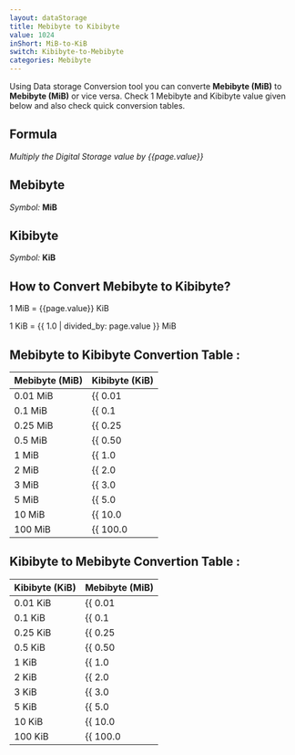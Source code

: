 ```yaml
---
layout: dataStorage
title: Mebibyte to Kibibyte
value: 1024
inShort: MiB-to-KiB
switch: Kibibyte-to-Mebibyte
categories: Mebibyte
---
```


Using Data storage Conversion tool you can converte **Mebibyte (MiB)** to **Mebibyte (MiB)** or vice versa. Check 1 Mebibyte and Kibibyte value given below and also check quick conversion tables.

## Formula
*Multiply the Digital Storage value by {{page.value}}*

## Mebibyte
*Symbol:* **MiB**

## Kibibyte
*Symbol:* **KiB**

## How to Convert Mebibyte to Kibibyte?

1 MiB = {{page.value}} KiB

1 KiB = {{ 1.0 | divided_by: page.value }} MiB


## Mebibyte to Kibibyte Convertion Table :

| Mebibyte (MiB) | Kibibyte (KiB) |
| ---- | ---- |
| 0.01 MiB | {{ 0.01 | times: page.value | round: 12 }} KiB |
| 0.1 MiB | {{ 0.1 | times: page.value | round: 12 }} KiB |
| 0.25 MiB | {{ 0.25 | times: page.value | round: 12 }} KiB |
| 0.5 MiB | {{ 0.50 | times: page.value | round: 12 }} KiB |
| 1 MiB | {{ 1.0 | times: page.value | round: 12 }} KiB |
| 2 MiB | {{ 2.0 | times: page.value | round: 12 }} KiB |
| 3 MiB | {{ 3.0 | times: page.value | round: 12 }} KiB |
| 5 MiB | {{ 5.0 | times: page.value | round: 12 }} KiB |
| 10 MiB | {{ 10.0 | times: page.value | round: 12 }} KiB |
| 100 MiB | {{ 100.0 | times: page.value | round: 12 }} KiB |

## Kibibyte to Mebibyte Convertion Table :

| Kibibyte (KiB) | Mebibyte (MiB) |
| ---- | ---- |
| 0.01 KiB | {{ 0.01 | divided_by: page.value | round: 12 }} MiB |
| 0.1 KiB | {{ 0.1 | divided_by: page.value | round: 12 }} MiB |
| 0.25 KiB | {{ 0.25 | divided_by: page.value | round: 12 }} MiB |
| 0.5 KiB | {{ 0.50 | divided_by: page.value | round: 12 }} MiB |
| 1 KiB | {{ 1.0 | divided_by: page.value | round: 12 }} MiB |
| 2 KiB | {{ 2.0 | divided_by: page.value | round: 12 }} MiB |
| 3 KiB | {{ 3.0 | divided_by: page.value | round: 12 }} MiB |
| 5 KiB | {{ 5.0 | divided_by: page.value | round: 12 }} MiB |
| 10 KiB | {{ 10.0 | divided_by: page.value | round: 12 }} MiB |
| 100 KiB | {{ 100.0 | divided_by: page.value | round: 12 }} MiB |


<script>
document.getElementById('selectInput')[9].selected = true
document.getElementById('selectOutput')[5].selected = true
</script>

